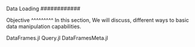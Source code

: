 Data Loading
############

Objective
^^^^^^^^^
In this section, We will discuss, different ways to basic data manipulation capabilities.

DataFrames.jl
Query.jl
DataFramesMeta.jl
